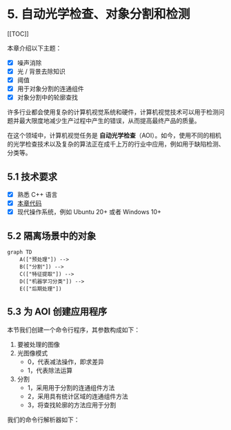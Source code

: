# 5. 自动光学检查、对象分割和检测

<!-- markdownlint-disable MD045 -->

[[TOC]]

本章介绍以下主题：

- [x] 噪声消除
- [x] 光 / 背景去除知识
- [x] 阈值
- [x] 用于对象分割的连通组件
- [x] 对象分割中的轮廓查找

许多行业都会使用复杂的计算机视觉系统和硬件，计算机视觉技术可以用于检测问题并最大限度地减少生产过程中产生的错误，从而提高最终产品的质量。

在这个领域中，计算机视觉任务是 **自动光学检查**（AOI）。如今，使用不同的相机的光学检查技术以及复杂的算法正在成千上万的行业中应用，例如用于缺陷检测、分类等。

## 5.1 技术要求

- [x] 熟悉 C++ 语言
- [x] [本章代码](https://github.com/PacktPublishing/Learn-OpenCV-4-By-Building-Projects-Second-Edition/tree/master/Chapter_05)
- [x] 现代操作系统，例如 Ubuntu 20+ 或者 Windows 10+

## 5.2 隔离场景中的对象

```mermaid
graph TD
    A(["预处理"]) -->
    B(["分割"]) -->
    C(["特征提取"]) -->
    D(["机器学习分类"]) -->
    E(["后期处理"])
```

## 5.3 为 AOI 创建应用程序

本节我们创建一个命令行程序，其参数构成如下：

1. 要被处理的图像
2. 光图像模式
    - 0，代表减法操作，即求差异
    - 1，代表除法运算
3. 分割
    - 1，采用用于分割的连通组件方法
    - 2，采用具有统计区域的连通组件方法
    - 3，将查找轮廓的方法应用于分割

我们的命令行解析器如下：

```cpp

```
